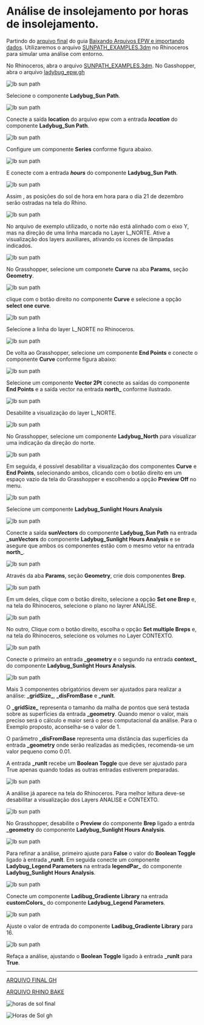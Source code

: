 # Análise de insolejamento por horas de insolejamento.

Partindo do [arquivo final](../epw_arq/ladybug_epw.gh) do guia [Baixando Arquivos EPW e importando dados](../epw_arq/ladybug_epw.md). Utilizaremos o arquivo [SUNPATH_EXAMPLES.3dm](./SUNPATH_EXAMPLES.3dm) no Rhinoceros para simular uma análise com entorno.

No Rhinoceros, abra o arquivo [SUNPATH_EXAMPLES.3dm](./SUNPATH_EXAMPLES.3dm). No Gasshopper, abra o arquivo [ladybug_epw.gh](../epw_arq/ladybug_epw.gh)


![lb sun path](./sunpath_comp_23.jpg)

Selecione o componente **Ladybug_Sun Path**.

![lb sun path](./sunpath_comp.jpg)


Conecte a saída **location** do arquivo epw com a entrada **_location_** do componente **Ladybug_Sun Path**.

![lb sun path](./sunpath_comp_02.jpg)

Configure um componente **Series** conforme figura abaixo.

![lb sun path](./sunpath_comp_15.jpg)

E conecte com a entrada **_hours_** do componente **Ladybug_Sun Path**.

![lb sun path](./sunpath_comp_24.jpg)

Assim , as posições do sol de hora em hora para o dia 21 de dezembro serão ostradas na tela do Rhino.

![lb sun path](./sunpath_comp_25.jpg)

No arquivo de exemplo utilizado, o norte não está alinhado com o eixo Y, mas na direção de uma linha marcada no Layer L_NORTE. Ative a visualização dos layers auxiliares, ativando os ícones de lâmpadas indicados.

![lb sun path](./sunpath_comp_26.jpg)

No Grasshopper, selecione um componete **Curve** na aba **Params**, seção **Geometry**.

![lb sun path](./sunpath_comp_27.jpg)

clique com o botão direito no componente **Curve** e selecione a opção **select one curve**.

![lb sun path](./sunpath_comp_28.jpg)

Selecione a linha do layer L_NORTE no Rhinoceros.

![lb sun path](./sunpath_comp_29.jpg)

 De volta ao Grasshopper, selecione um componente **End Points** e conecte o componente **Curve** conforme figura abaixo:

![lb sun path](./sunpath_comp_30.jpg)

Selecione um componente **Vector 2Pt** conecte as saídas do componente **End Points** e a saída vector na entrada **north_** conforme ilustrado.

![lb sun path](./sunpath_comp_31.jpg)

Desabilite a visualização do layer L_NORTE.

![lb sun path](./sunpath_comp_32.jpg)

No Grasshopper, selecione um componente **Ladybug_North** para visualizar uma indicação da direção do norte.

![lb sun path](./sunpath_comp_33.jpg)

Em seguida, é possível desabilitar a visualização dos componentes **Curve** e **End Points**, selecionando ambos, clicando com o botão direito em um espaço vazio da tela do Grasshopper e escolhendo a opção **Preview Off** no menu.

![lb sun path](./sunpath_comp_34.jpg)

Selecione um componente **Ladybug_Sunlight Hours Analysis**

![lb sun path](./sunpath_comp_35.jpg)

Conecte a saída **sunVectors** do componente **Ladybug_Sun Path** na entrada **_sunVectors** do componente **Ladybug_Sunlight Hours Analysis** e se asegure que ambos os componentes estão com o mesmo vetor na entrada **north_**.

![lb sun path](./sunpath_comp_36.jpg)

Através da aba **Params**, seção **Geometry**, crie dois componentes **Brep**. 

![lb sun path](./sunpath_comp_37.jpg)

Em um deles, clique com o botão direito, selecione a opção **Set one Brep** e, na tela do Rhinoceros, selecione o plano no layrer ANALISE.

![lb sun path](./sunpath_comp_38.jpg)

No outro, Clique com o botão direito, escolha o opção **Set multiple Breps** e, na tela do Rhinoceros, selecione os volumes no Layer CONTEXTO.

![lb sun path](./sunpath_comp_39.jpg)

Conecte o primeiro an entrada **\_geometry** e o segundo na entrada **context_** do componente **Ladybug_Sunlight Hours Analysis**.

![lb sun path](./sunpath_comp_40.jpg)

Mais 3 componentes obrigatórios devem ser ajustados para realizar a análise: **\_gridSize\_**, **\_disFromBase** e **\_runIt**. 

O **\_gridSize\_** representa o tamanho da malha de pontos que será testada sobre as superfícies da entrada **\_geometry**. Quando menor o valor, mais preciso será o cálculo e maior será o peso computacional da análise. Para o Exemplo proposto, aconselha-se o valor de 1.

O parâmetro **\_disFromBase** representa uma distância das superfícies da entrada **\_geometry** onde serão realizadas as medições, recomenda-se um valor pequeno como 0.01.

A entrada **\_runIt** recebe um **Boolean Toggle** que deve ser ajustado para True apenas quando todas as outras entradas estiverem preparadas.

![lb sun path](./sunpath_comp_41.jpg)

A análise já aparece na tela do Rhinoceros. Para melhor leitura deve-se desabilitar a visualização dos Layers ANALISE e CONTEXTO.

![lb sun path](./sunpath_comp_42.jpg)

No Grasshopper, desabilite o **Preview** do componente **Brep** ligado a entrda **\_geometry** do componente **Ladybug_Sunlight Hours Analysis**.

![lb sun path](./sunpath_comp_43.jpg)

Para refinar a análise, primeiro ajuste para **False** o valor do **Boolean Toggle** ligado à entrada **\_runIt**. Em seguida conecte um componente **Ladybug_Legend Parameters** na entrada **legendPar_** do componente **Ladybug_Sunlight Hours Analysis**.

![lb sun path](./sunpath_comp_44.jpg)

Conecte um componente **Ladibug_Gradiente Library** na entrada **customColors_** do componente **Ladybug_Legend Parameters**.

![lb sun path](./sunpath_comp_45.jpg)

Ajuste o valor de entrada do componente **Ladibug_Gradiente Library** para 16.

![lb sun path](./sunpath_comp_46.jpg)

Refaça a análise, ajustando o **Boolean Toggle** ligado à entrada **\_runIt** para **True**.

__________________________
[ARQUIVO FINAL GH](./sunpath02.gh)

[ARQUIVO RHINO BAKE](./ANÁLISE_HORAS_DE_INSOLEJAMENTO_21_12_SAVADRO_BA_BR.3dm)

![horas de sol final](./sunpath_rhino_final.jpg)

![Horas de Sol gh](./horas_de_Sol_Final.png)

